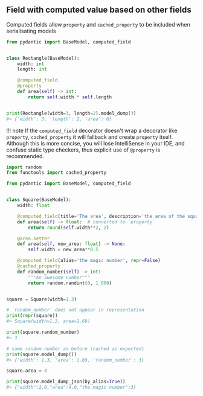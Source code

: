 ## Field with computed value based on other fields

Computed fields allow `property` and `cached_property` to be included when serialisating models

```py
from pydantic import BaseModel, computed_field


class Rectangle(BaseModel):
    width: int
    length: int

    @computed_field
    @property
    def area(self) -> int:
        return self.width * self.length


print(Rectangle(width=3, length=2).model_dump())
#> {'width': 3, 'length': 2, 'area': 6}
```

!!! note
    If the `computed_field` decorator doesn't wrap a decorator like `property`, `cached_property`
    it will fallback and create `property` itself. Although this is more concise, you will lose
    IntelliSense in your IDE, and confuse static type checkers, thus explicit use of `@property` is recommended.

```py requires="3.8"
import random
from functools import cached_property

from pydantic import BaseModel, computed_field


class Square(BaseModel):
    width: float

    @computed_field(title='The area', description='the area of the square')
    def area(self) -> float:  # converted to `property`
        return round(self.width**2, 2)

    @area.setter
    def area(self, new_area: float) -> None:
        self.width = new_area**0.5

    @computed_field(alias='the magic number', repr=False)
    @cached_property
    def random_number(self) -> int:
        """An awesome number"""
        return random.randint(0, 1_000)


square = Square(width=1.3)

# `random_number` does not appear in representation
print(repr(square))
#> Square(width=1.3, area=1.69)

print(square.random_number)
#> 3

# same random number as before (cached as expected)
print(square.model_dump())
#> {'width': 1.3, 'area': 1.69, 'random_number': 3}

square.area = 4

print(square.model_dump_json(by_alias=True))
#> {"width":2.0,"area":4.0,"the magic number":3}
```
